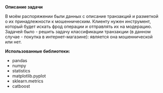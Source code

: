 **Описание задачи**
 
В моём распоряжении были данных с описание транзакций и разметкой о их принадлежности к мошенническим.
Клиенту нужен инструмент, который будет искать фрод операции и отправлять их на модерацию.
Задачей было - решить задачу классификации транзакции (в данном случае - покупка в интернет-магазине): является она мошеннической или нет.

 **Использованные библиотеки:**
  - pandas
  - numpy
  - statistics
  - matplotlib.pyplot 
  - sklearn.metrics
  - catboost
